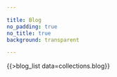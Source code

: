 ```yaml
---

title: Blog
no_padding: true
no_title: true
background: transparent

---
```


{{>blog_list data=collections.blog}}
